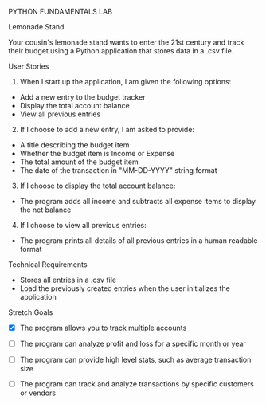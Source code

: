 PYTHON FUNDAMENTALS LAB

Lemonade Stand

Your cousin's lemonade stand wants to enter the 21st century and track their budget using a Python application that stores data in a .csv file. 

User Stories

1. When I start up the application, I am given the following options:
 - Add a new entry to the budget tracker
 - Display the total account balance
 - View all previous entries

2. If I choose to add a new entry, I am asked to provide:
 - A title describing the budget item
 - Whether the budget item is Income or Expense
 - The total amount of the budget item
 - The date of the transaction in "MM-DD-YYYY" string format

3. If I choose to display the total account balance:
 - The program adds all income and subtracts all expense items to display the net balance

4. If I choose to view all previous entries:
 - The program prints all details of all previous entries in a human readable format

Technical Requirements

 - Stores all entries in a .csv file
 - Load the previously created entries when the user initializes the application

Stretch Goals
- [x] The program allows you to track multiple accounts
- [ ] The program can analyze profit and loss for a specific month or year
- [ ] The program can provide high level stats, such as average transaction size
- [ ] The program can track and analyze transactions by specific customers or vendors

